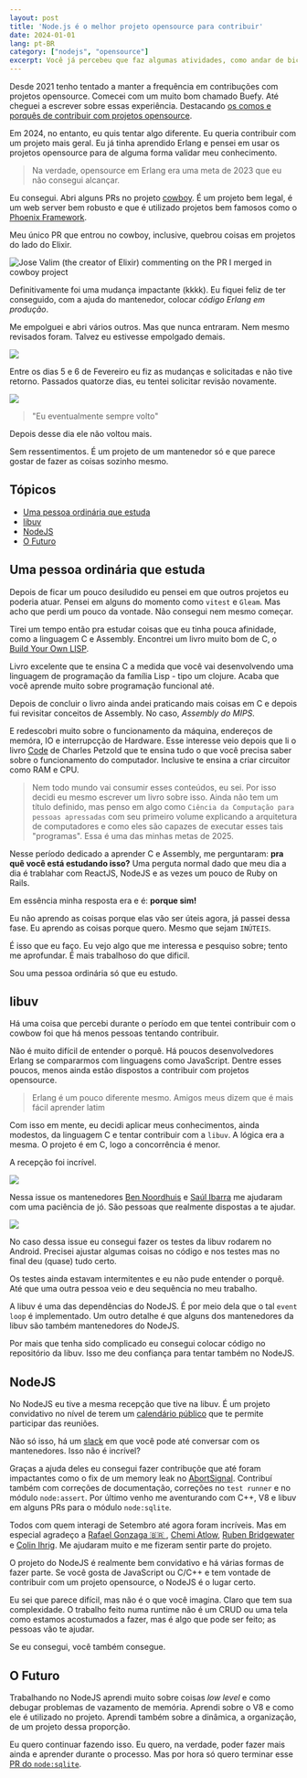 ```yaml
---
layout: post
title: 'Node.js é o melhor projeto opensource para contribuir'
date: 2024-01-01
lang: pt-BR
category: ["nodejs", "opensource"]
excerpt: Você já percebeu que faz algumas atividades, como andar de bicicleta, sem saber? Claro, não é sem saber, é que você criou uma memória muscular, você ficou tão expert nessas atividades que faz sem nem perceber...
---
```


Desde 2021 tenho tentado a manter a frequência em contribuções com projetos opensource. Comecei com um muito bom chamado Buefy. Até cheguei
a escrever sobre essas experiência. Destacando [os comos e porquês de contribuir com projetos opensource][medium-post].

Em 2024, no entanto, eu quis tentar algo diferente. Eu queria contribuir com um projeto mais geral. Eu já tinha aprendido Erlang e pensei em usar os projetos opensource para de alguma forma validar meu conhecimento.

> Na verdade, opensource em Erlang era uma meta de 2023 que eu não consegui alcançar.

Eu consegui. Abri alguns PRs no projeto [cowboy][cowboy]. É um projeto bem legal, é um web server bem robusto e que
é utilizado projetos bem famosos como o [Phoenix Framework][phoenix].

Meu único PR que entrou no cowboy, inclusive, quebrou coisas em projetos do lado do Elixir.

![Jose Valim (the creator of Elixir) commenting on the PR I merged in cowboy project][jose-valim]

Definitivamente foi uma mudança impactante (kkkk). Eu fiquei feliz de ter conseguido, com a ajuda do mantenedor, colocar
_código Erlang em produção_.

Me empolguei e abri vários outros. Mas que nunca entraram. Nem mesmo revisados foram. Talvez eu estivesse empolgado
demais.

![][review-pr]

Entre os dias 5 e 6 de Fevereiro eu fiz as mudanças e solicitadas e não tive retorno. Passados quatorze dias, eu tentei
solicitar revisão novamente.

![](https://cdn.discordapp.com/attachments/1320081464179687484/1320083913703424033/image.png?ex=67684f73&is=6766fdf3&hm=1f6d7604956773d4bd67068a5cdbe941978c7138c39f472f90c3bb83fabbb9d0&)

> "Eu eventualmente sempre volto"

Depois desse dia ele não voltou mais.

Sem ressentimentos. É um projeto de um mantenedor só e que parece gostar de fazer as coisas sozinho mesmo.

## Tópicos

- [Uma pessoa ordinária que estuda](#uma-pessoa-ordinária-que-estuda)
- [libuv](#libuv)
- [NodeJS](#nodejs)
- [O Futuro](#o-futuro)

## Uma pessoa ordinária que estuda

Depois de ficar um pouco desiludido eu pensei em que outros projetos eu poderia atuar. Pensei em alguns do momento como
`vitest` e `Gleam`. Mas acho que perdi um pouco da vontade. Não consegui nem mesmo começar.

Tirei um tempo então pra estudar coisas que eu tinha pouca afinidade, como a linguagem C e Assembly. Encontrei um
livro muito bom de C, o [Build Your Own LISP][].

Livro excelente que te ensina C a medida que você vai desenvolvendo uma
linguagem de programação da família Lisp - tipo um clojure. Acaba que você aprende muito sobre programação funcional
até.

Depois de concluir o livro ainda andei praticando mais coisas em C e depois fui revisitar conceitos de Assembly. No
caso, *Assembly do MIPS*.

E redescobri muito sobre o funcionamento da máquina, endereços de memóra, IO e interrupcção de Hardware. Esse interesse
veio depois que li o livro [Code][] de Charles Petzold que te ensina tudo o que você precisa saber sobre
o funcionamento do computador. Inclusive te ensina a criar circuitor como RAM e CPU.

> Nem todo mundo vai consumir esses conteúdos, eu sei. Por isso decidi eu mesmo escrever um livro sobre isso. Ainda não
> tem um título definido, mas penso em algo como `Ciência da Computação para pessoas apressadas` com seu primeiro volume
> explicando a arquitetura de computadores e como eles são capazes de executar esses tais "programas". Essa é uma das
> minhas metas de 2025.

Nesse período dedicado a aprender C e Assembly, me perguntaram: **pra quê você está estudando isso?** Uma perguta normal
dado que meu dia a dia é trablahar com ReactJS, NodeJS e as vezes um pouco de Ruby on Rails.

Em essência minha resposta era e é: **porque sim!**

Eu não aprendo as coisas porque elas vão ser úteis agora, já passei dessa fase. Eu aprendo as coisas porque quero. Mesmo
que sejam `INÚTEIS`.

É isso que eu faço. Eu vejo algo que me interessa e pesquiso sobre; tento me aprofundar. É mais trabalhoso do que
dificil.

Sou uma pessoa ordinária só que eu estudo.

## libuv

Há uma coisa que percebi durante o período em que tentei contribuir com o cowbow foi que há menos pessoas tentando contribuir.

Não é muito difícil de entender o porquê. Há poucos desenvolvedores Erlang se compararmos com linguagens como JavaScript. Dentre esses poucos, menos ainda estão dispostos a contribuir com projetos opensource.

> Erlang é um pouco diferente mesmo. Amigos meus dizem que é mais fácil aprender latim

Com isso em mente, eu decidi aplicar meus conhecimentos, ainda modestos, da linguagem C e tentar contribuir com
a `libuv`. A lógica era a mesma. O projeto é em C, logo a concorrência é menor.

A recepção foi incrível.

![](https://cdn.discordapp.com/attachments/1320081464179687484/1320192452719808512/image.png?ex=6768b488&is=67676308&hm=2b94a1f6ef1afc6954a0f5e2895f1a753a7445876b6ba90307c506b3dac3cda1&)

Nessa issue os mantenedores [Ben Noordhuis][] e [Saúl Ibarra][] me ajudaram com uma paciência de jó. São pessoas que
realmente dispostas a te ajudar.

![](https://cdn.discordapp.com/attachments/1320081464179687484/1320193758863556618/image.png?ex=6768b5c0&is=67676440&hm=458d31ded829f127c1b095f5edac4da0fc2dd56d1dff58f6a166b689e356565d&)

No caso dessa issue eu consegui fazer os testes da libuv rodarem no Android. Precisei ajustar algumas coisas no código
e nos testes mas no final deu (quase) tudo certo.

Os testes ainda estavam intermitentes e eu não pude entender o porquê. Até que uma outra pessoa veio e deu sequência no meu trabalho.

<!-- Quero poder contribuir mais com a libuv. Ainda tenho muito a evoluir em C e I/O, e tem o fato de já ser um projeto bem -->
<!-- estabelecido, entregando tudo que se propõe a fazer muito bem - algumas issues não consigo nem entender do que falam. -->

A libuv é uma das dependências do NodeJS. É por meio dela que o tal `event loop` é implementado. Um outro detalhe é que
alguns dos mantenedores da libuv são também mantenedores do NodeJS.

Por mais que tenha sido complicado eu consegui colocar código no repositório da libuv. Isso me deu confiança para tentar
também no NodeJS.

## NodeJS

No NodeJS eu tive a mesma recepção que tive na libuv. É um projeto convidativo no nível de terem um [calendário
público][nodejs-calendar] que te permite participar das reuniões.

Não só isso, há um [slack](https://slack-invite.openjsf.org/) em que você pode até conversar com os mantenedores. Isso não é incrível?

Graças a ajuda deles eu consegui fazer contribuçõe que até foram impactantes como o fix de um memory leak no
[AbortSignal][]. Contribuí também com correções de documentação, correções no `test runner` e no módulo `node:assert`.
Por último venho me aventurando com C++, V8 e libuv em alguns PRs para o módulo `node:sqlite`.

Todos com quem interagi de Setembro até agora foram incríveis. Mas em especial agradeço a [Rafael Gonzaga 🇧🇷 ][rafael-gonzaga], [Chemi
Atlow][], [Ruben Bridgewater][] e [Colin Ihrig][]. Me ajudaram muito e me fizeram sentir parte do projeto.

O projeto do NodeJS é realmente bem convidativo e há várias formas de fazer parte. Se você gosta de JavaScript ou C/C++ e tem vontade de contribuir com um
projeto opensource, o NodeJS é o lugar certo.

Eu sei que parece difícil, mas não é o que você imagina. Claro que tem sua complexidade. O trabalho feito numa runtime
não é um CRUD ou uma tela como estamos acostumados a fazer, mas é algo que pode ser feito; as pessoas vão te ajudar.

Se eu consegui, você também consegue.

## O Futuro

Trabalhando no NodeJS aprendi muito sobre coisas _low level_ e como debugar problemas de vazamento de memória. Aprendi sobre o V8
e como ele é utilizado no projeto. Aprendi também sobre a dinâmica, a organização, de um projeto dessa proporção.

Eu quero continuar fazendo isso. Eu quero, na verdade, poder fazer mais ainda e aprender durante o processo. Mas por hora só quero terminar esse [PR do `node:sqlite`](https://github.com/nodejs/node/pull/56253).

[medium-post]: https://edigleyssonsilva.medium.com/why-and-how-to-contribute-to-open-source-projects-3d985d8d8619
[cowboy]: https://github.com/ninenines/cowboy/pulls/geeksilva97
[jose-valim]: https://cdn.discordapp.com/attachments/1320081464179687484/1320081472173899967/image.png?ex=67684d2c&is=6766fbac&hm=bbdbe643e9f47393fa0744c9b83fc5d90df83e3472149c828b6f4940d5447e7c&
[phoenix]: https://www.phoenixframework.org
[review-pr]: https://cdn.discordapp.com/attachments/1320081464179687484/1320083245085491230/image.png?ex=67684ed3&is=6766fd53&hm=b3c9d29e3f1f3b3ba3dbeeb89f8f5ac252e33657fc8f3ce510c77b8396d4ae00&
[Build Your Own LISP]: https://buildyourownlisp.com/
[Code]: https://www.amazon.com.br/C%C3%B3digo-2ed-Vida-Secreta-Computadores/dp/8582606311/ref=sr_1_2?crid=IFTSNCSCQNC1&dib=eyJ2IjoiMSJ9.OF_EBB08x9KyZP9sPgHdUY7urjyWvQd1j99xgm7-ye6oB_SdS6MUGoepnaBcuswfaFYGj50BjDJhWJirGPgAFwRz9dpIHpxaC7siEzdcyQPmxlIE2uPPCn9beEcwGFHd5BZJHGXEiPEFHcDw6CHmQcQJJOdEYXIsNdQwsp9GLt5OcFrSIP5CfXt671Xja8VR8IRk9zF7qjRMQMqzMcQs3YiuZYBj7jS9aER4fCMvtXs.qWglBg0VQwXRIjmFWvbBj4VPVj6ychxbLyvMsfeQGgM&dib_tag=se&keywords=code+the+hidden+language+of+computer+hardware+and+software&qid=1734804385&sprefix=code+the%2Caps%2C384&sr=8-2&ufe=app_do%3Aamzn1.fos.6d798eae-cadf-45de-946a-f477d47705b9
[nodejs-calendar]: https://nodejs.org/calendar
[AbortSignal]: https://github.com/nodejs/node/commit/91b6e3c2874b6f6940e6dde5b5d00501d698fd30
[rafael-gonzaga]: https://github.com/RafaelGSS
[Chemi Atlow]: https://github.com/atlowChemi
[Ruben Bridgewater]: https://github.com/BridgeAR
[Colin Ihrig]: https://github.com/cjihrig
[Ben Noordhuis]: https://github.com/bnoordhuis
[Saúl Ibarra]: https://github.com/saghul
